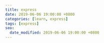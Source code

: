 ```yaml
---
title: express
date: 2019-06-06 19:00:00 +0800
categories: [learn, express]
tags: [express]
seo:
  date_modified: 2019-06-06 19:00:00 +0800
---
```


